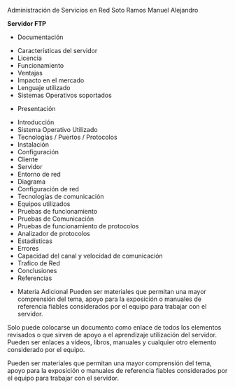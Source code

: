 Administración de Servicios en Red
 Soto Ramos Manuel Alejandro

 **Servidor FTP**

  - Documentación
   * Características del servidor
   * Licencia
   * Funcionamiento
   * Ventajas
   * Impacto en el mercado
   * Lenguaje utilizado
   * Sistemas Operativos soportados

  - Presentación
   * Introducción
   * Sistema Operativo Utilizado
   * Tecnologías / Puertos / Protocolos
   * Instalación
   * Configuración
   * Cliente
   * Servidor
   * Entorno de red
   * Diagrama
   * Configuración de red
   * Tecnologías de comunicación
   * Equipos utilizados
   * Pruebas de funcionamiento
   * Pruebas de Comunicación
   * Pruebas de funcionamiento de protocolos
   * Analizador de protocolos
   * Estadísticas
   * Errores
   * Capacidad del canal y velocidad de comunicación
   * Trafico de Red
   * Conclusiones
   * Referencias

  - Materia Adicional
   Pueden ser materiales que permitan una mayor comprensión del tema, apoyo para la exposición o manuales de referencia fiables considerados por el equipo para trabajar con el servidor.

   Solo puede colocarse un documento como enlace de todos los elementos revisados o que sirven de apoyo a el aprendizaje utilización del servidor. Pueden ser enlaces a videos, libros, manuales y cualquier otro elemento considerado por el equipo.

   Pueden ser materiales que permitan una mayor comprensión del tema, apoyo para la exposición o manuales de referencia fiables considerados por el equipo para trabajar con el servidor.
   